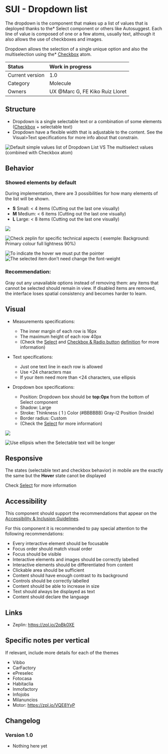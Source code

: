 # SUI - Dropdown list
The dropdown is the component that makes up a list of values that is deployed thanks to the* Select component or others like Autosuggest. Each line of value is composed of one or a few atoms, usually text, although it also allows the use of checkboxes and images.

Dropdown allows the selection of a single unique option and also the multiselection using the* [Checkbox](https://paper.dropbox.com/doc/SUI-Checkbox-Radio-button--ALhw~d67i531xdaHHfPTcmlLAg-tmVSbtoe8nZTaZk9mkdsE) atom.

|   Status          | Work in progress |
|   :----           |   :---- |
|   Current version |   1.0 |
|   Category        |   Molecule |
|   Owners          |   UX @Marc G, FE Kiko Ruiz Lloret|

## Structure

- Dropdown is a single selectable text or a combination of some elements ([Checkbox](https://paper.dropbox.com/doc/SUI-Checkbox-Radio-button--ALhw~d67i531xdaHHfPTcmlLAg-tmVSbtoe8nZTaZk9mkdsE) + selectable text)
- Dropdown have a flexible width that is adjustable to the content. 
See the Visual>Text specifications for more info about that constrain.


![Default simple values list of Dropdown List  VS  The multiselect values (combined with Checkbox atom)](https://d2mxuefqeaa7sj.cloudfront.net/s_EAB3330EEF8440D7947614D13105721CA6142D19672B5118282DAEAB8E25DDD8_1534146766352_Dropdown+row++Structure.png)

## Behavior

### Showed elements by default

During implementation, there are 3 possibilities for how many elements of the list will be shown.

- **S** Small: < 4 items (Cutting out the last one visually)
- **M** Medium: < 6 items (Cutting out the last one visually)
- **L** Large: < 8 items (Cutting out the last one visually)

![](https://d2mxuefqeaa7sj.cloudfront.net/s_EAB3330EEF8440D7947614D13105721CA6142D19672B5118282DAEAB8E25DDD8_1534145895941_Dropdown+row+Structure+Height.png)

![Check zeplin for specific technical aspects ( exemple: Background:  Primary colour full lightness 90%)](https://d2mxuefqeaa7sj.cloudfront.net/s_EAB3330EEF8440D7947614D13105721CA6142D19672B5118282DAEAB8E25DDD8_1533820344746_Dropdown+row++Behaviour.png)

![To indicate the hover we must put the pointer](https://d2mxuefqeaa7sj.cloudfront.net/s_EAB3330EEF8440D7947614D13105721CA6142D19672B5118282DAEAB8E25DDD8_1533887034946_options.gif)
![The selected item don’t need change the font-weight](https://d2mxuefqeaa7sj.cloudfront.net/s_EAB3330EEF8440D7947614D13105721CA6142D19672B5118282DAEAB8E25DDD8_1533887034921_dropdown_check.gif)

### Recommendation: 

Gray out any unavailable options instead of removing them: any items that cannot be selected should remain in view. If disabled items are removed, the interface loses spatial consistency and becomes harder to learn.

## Visual

- Measurements specifications:
    - The inner margin of each row is 16px
    - The maximum height of each row 40px
    - (Check the [Select](https://paper.dropbox.com/doc/SUI-Select--AJtBe_JcZUYGXg00QYmHnQ7oAg-OrlQjuARbK4ZoPdMcSf7p) and [Checkbox & Radio button](https://paper.dropbox.com/doc/SUI-Checkbox-Radio-button--AJtrEE8GozBn7va40aJgBWL9Ag-tmVSbtoe8nZTaZk9mkdsE) [definition](https://paper.dropbox.com/doc/SUI-Checkbox-Radio-button--AJtrEE8GozBn7va40aJgBWL9Ag-tmVSbtoe8nZTaZk9mkdsE) for more information)

- Text specifications:
    - Just one text line in each row is allowed
    - Use <24 characters max
    - If your item need more than <24 characters, use ellipsis


- Dropdown box specifications:
    - Position: Dropdown box should be **top:0px** from the bottom of Select component
    - Shadow: Large
    - Stroke: Thinkness ( 1 )    Color (#BBBBBB) Gray-l2    Position (Inside)
    - Border radius: Custom
    - (Check the [Select](https://paper.dropbox.com/doc/SUI-Select--AJtBe_JcZUYGXg00QYmHnQ7oAg-OrlQjuARbK4ZoPdMcSf7p) for more information)

![](https://d2mxuefqeaa7sj.cloudfront.net/s_EAB3330EEF8440D7947614D13105721CA6142D19672B5118282DAEAB8E25DDD8_1533888683177_Dropdown+row++Visual.png)

![Use ellipsis when the Selectable text will be longer](https://d2mxuefqeaa7sj.cloudfront.net/s_EAB3330EEF8440D7947614D13105721CA6142D19672B5118282DAEAB8E25DDD8_1533900242345_Dropdown+row++Visual+Constrains.png)

## Responsive

The states (selectable text and checkbox behavior) in mobile are the exactly the same but the **Hover** state canot be displayed

Check [Select](https://paper.dropbox.com/doc/SUI-Select--AJtBe_JcZUYGXg00QYmHnQ7oAg-OrlQjuARbK4ZoPdMcSf7p)  for more information

## Accessibility

This component should support the recommendations that appear on the [Accessibility & Inclusion Guidelines](https://github.com/SUI-Components/UX-Definitions/blob/master/Accessibility%20and%20Inclusion%20Guidelines.md).

For this component it is recommended to pay special attention to the following recommendations:

- Every interactive element should be focusable
- Focus order should match visual order
- Focus should be visible
- Interactive elements and images should be correctly labelled
- Interactive elements should be differentiated from content
- Clickable area should be sufficient
- Content should have enough contrast to its background 
- Controls should be correctly labelled
- Content should be able to increase in size
- Text should always be displayed as text
- Content should declare the language

## Links

- Zeplin: https://zpl.io/2pBk0XE

## Specific notes per vertical

If relevant, include more details for each of the themes

- Vibbo
- CarFactory
- ePreselec
- Fotocasa
- Habitaclia
- Inmofactory
- Infojobs
- Milanuncios
- Motor: https://zpl.io/VQE8YyP

## Changelog

### Version 1.0

- Nothing here yet
